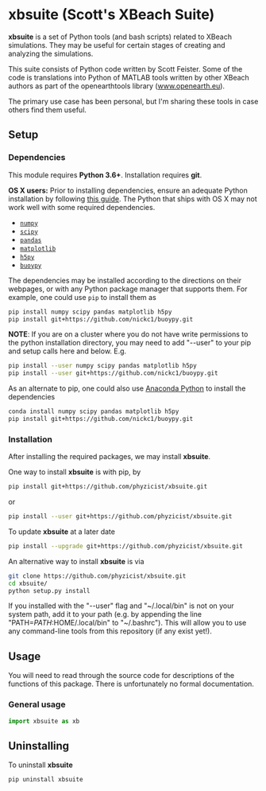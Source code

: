 
# xbsuite (Scott's XBeach Suite)

**xbsuite** is a set of Python tools (and bash scripts) related to XBeach simulations. They may be useful for certain stages of creating and analyzing the simulations.

This suite consists of Python code written by Scott Feister. Some of the code is translations into Python of MATLAB tools written by other XBeach authors as part of the openearthtools library (www.openearth.eu).

The primary use case has been personal, but I'm sharing these tools in case others find them useful.

## Setup

### Dependencies
This module requires **Python 3.6+**. Installation requires **git**.

**OS X users:** Prior to installing dependencies, ensure an adequate Python installation by following [this guide](https://matplotlib.org/faq/installing_faq.html#osx-notes). The Python that ships with OS X may not work well with some required dependencies.

* [`numpy`](http://www.numpy.org/)
* [`scipy`](https://www.scipy.org/)
* [`pandas`](https://pandas.pydata.org/)
* [`matplotlib`](https://matplotlib.org/)
* [`h5py`](https://www.h5py.org/)
* [`buoypy`](https://github.com/nickc1/buoypy)

The dependencies may be installed according to the directions on 
their webpages, or with any Python
package manager that supports them. For example, one could use `pip` to install
them as
 ```bash
pip install numpy scipy pandas matplotlib h5py
pip install git+https://github.com/nickc1/buoypy.git
```

**NOTE**: If you are on a cluster where you do not have write permissions to the python installation directory, you may need to add "--user" to your pip and setup calls here and below. E.g.
```bash
pip install --user numpy scipy pandas matplotlib h5py
pip install --user git+https://github.com/nickc1/buoypy.git
```

As an alternate to pip, one could also use [Anaconda Python](https://anaconda.org/anaconda/python) to
install the dependencies
```bash
conda install numpy scipy pandas matplotlib h5py
pip install git+https://github.com/nickc1/buoypy.git
```

### Installation
After installing the required packages, we may install **xbsuite**.

One way to install **xbsuite** is with pip, by
```bash
pip install git+https://github.com/phyzicist/xbsuite.git
```
or
```bash
pip install --user git+https://github.com/phyzicist/xbsuite.git
```

To update **xbsuite** at a later date
```bash
pip install --upgrade git+https://github.com/phyzicist/xbsuite.git
```

An alternative way to install **xbsuite** is via
```bash
git clone https://github.com/phyzicist/xbsuite.git
cd xbsuite/
python setup.py install
```

If you installed with the "--user" flag and "\~/.local/bin" is not on your system path, add it to your path (e.g. by appending the line "PATH=$PATH:$HOME/.local/bin" to "\~/.bashrc"). This will allow you to use any command-line tools from this repository (if any exist yet!).

## Usage
You will need to read through the source code for descriptions of the functions of this package. There is unfortunately no formal documentation.

### General usage
```python
import xbsuite as xb
```

## Uninstalling

To uninstall **xbsuite**
```shell
pip uninstall xbsuite
```

